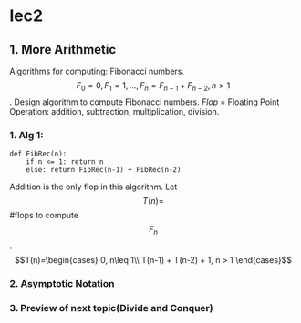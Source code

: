 # lec2

## 1. More Arithmetic

Algorithms for computing: Fibonacci numbers.$$F_0 = 0, F_1 = 1,\dots ,F_n = F_{n-1} + F_{n-2}, n > 1$$. Design algorithm to compute Fibonacci numbers. _Flop_ = Floating Point Operation: addition, subtraction, multiplication, division.

### 1. Alg 1:

```text
def FibRec(n):
    if n <= 1: return n
    else: return FibRec(n-1) + FibRec(n-2)
```
Addition is the only flop in this algorithm.
Let $$T(n)=$$ #flops to compute $$F_n$$.
$$T(n)=\begin{cases}
    0, n\leq 1\\
    T(n-1) + T(n-2) + 1, n > 1
\end{cases}$$

### 2. Asymptotic Notation
### 3. Preview of next topic(Divide and Conquer)
